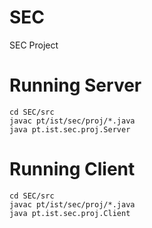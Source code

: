 # SEC
SEC Project


# Running Server
`cd SEC/src` <br>
`javac pt/ist/sec/proj/*.java` <br>
`java pt.ist.sec.proj.Server` <br>

# Running Client
`cd SEC/src` <br>
`javac pt/ist/sec/proj/*.java` <br>
`java pt.ist.sec.proj.Client` <br>
